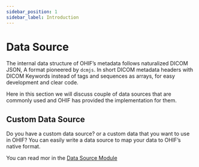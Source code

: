 ```yaml
---
sidebar_position: 1
sidebar_label: Introduction
---
```


# Data Source

The internal data structure of OHIF’s metadata follows naturalized DICOM JSON, A
format pioneered by `dcmjs`. In short DICOM metadata headers with DICOM Keywords
instead of tags and sequences as arrays, for easy development and clear code.

Here in this section we will discuss couple of data sources that are commonly used
and OHIF has provided the implementation for them.

## Custom Data Source
Do you have a custom data source? or a custom data that you want to use in OHIF?
You can easily write a data source to map your data to OHIF’s native format.

You can read mor in the [Data Source Module](../../platform/extensions/modules/data-source.md)
